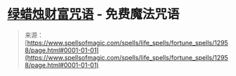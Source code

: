 <!--yml

category: 未分类

date: 2024-06-12 18:51:00

-->

# [绿蜡烛财富咒语](https://www.spellsofmagic.com/spells/life_spells/fortune_spells/12958/page.html#0001-01-01) - 免费魔法咒语

> 来源：[https://www.spellsofmagic.com/spells/life_spells/fortune_spells/12958/page.html#0001-01-01](https://www.spellsofmagic.com/spells/life_spells/fortune_spells/12958/page.html#0001-01-01)
